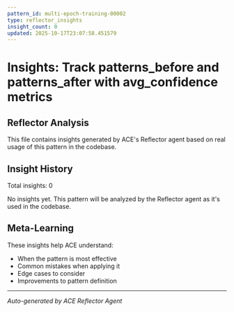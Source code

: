 ```yaml
---
pattern_id: multi-epoch-training-00002
type: reflector_insights
insight_count: 0
updated: 2025-10-17T23:07:58.451579
---
```

# Insights: Track patterns_before and patterns_after with avg_confidence metrics

## Reflector Analysis

This file contains insights generated by ACE's Reflector agent based on real usage of this pattern in the codebase.

## Insight History

Total insights: 0

No insights yet. This pattern will be analyzed by the Reflector agent as it's used in the codebase.

## Meta-Learning

These insights help ACE understand:
- When the pattern is most effective
- Common mistakes when applying it
- Edge cases to consider
- Improvements to pattern definition

---

*Auto-generated by ACE Reflector Agent*
